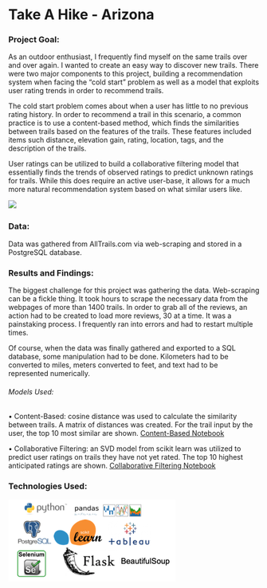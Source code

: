 # Take A Hike - Arizona
### Project Goal:
As an outdoor enthusiast, I frequently find myself on the same trails over and over again. I wanted to create an easy way to discover new trails. There were two major components to this project, building a recommendation system when facing the “cold start” problem as well as a model that exploits user rating trends in order to recommend trails.

The cold start problem comes about when a user has little to no previous rating history. In order to recommend a trail in this scenario, a common practice is to use a content-based method, which finds the similarities between trails based on the features of the trails. These features included items such distance, elevation gain, rating, location, tags, and the description of the trails.

User ratings can be utilized to build a collaborative filtering model that essentially finds the trends of observed ratings to predict unknown ratings for trails. While this does require an active user-base, it allows for a much more natural recommendation system based on what similar users like.

<img src="https://i0.wp.com/datameetsmedia.com/wp-content/uploads/2018/05/2ebah6c.png?resize=1024%2C627" >

### Data:
Data was gathered from AllTrails.com via web-scraping and stored in a PostgreSQL database.

### Results and Findings:
The biggest challenge for this project was gathering the data. Web-scraping can be a fickle thing. It took hours to scrape the necessary data from the webpages of more than 1400 trails. In order to grab all of the reviews, an action had to be created to load more reviews, 30 at a time. It was a painstaking process. I frequently ran into errors and had to restart multiple times.

Of course, when the data was finally gathered and exported to a SQL database, some manipulation had to be done. Kilometers had to be converted to miles, meters converted to feet, and text had to be represented numerically.

###### Models Used:

•	Content-Based: cosine distance was used to calculate the similarity between trails. A matrix of distances was created. For the trail input by the user, the top 10 most similar are shown.
[Content-Based Notebook](https://github.com/josephdope/az_trail_recommender/blob/master/v1.0/notebooks/content_based.ipynb)

•	Collaborative Filtering: an SVD model from scikit learn was utilized to predict user ratings on trails they have not yet rated. The top 10 highest anticipated ratings are shown.
[Collaborative Filtering Notebook](https://github.com/josephdope/az_trail_recommender/blob/master/v1.0/notebooks/collab_filtering.ipynb)

### Technologies Used:
<img src="https://github.com/josephdope/az_trail_recommender/blob/master/Technologies_used.png" >
